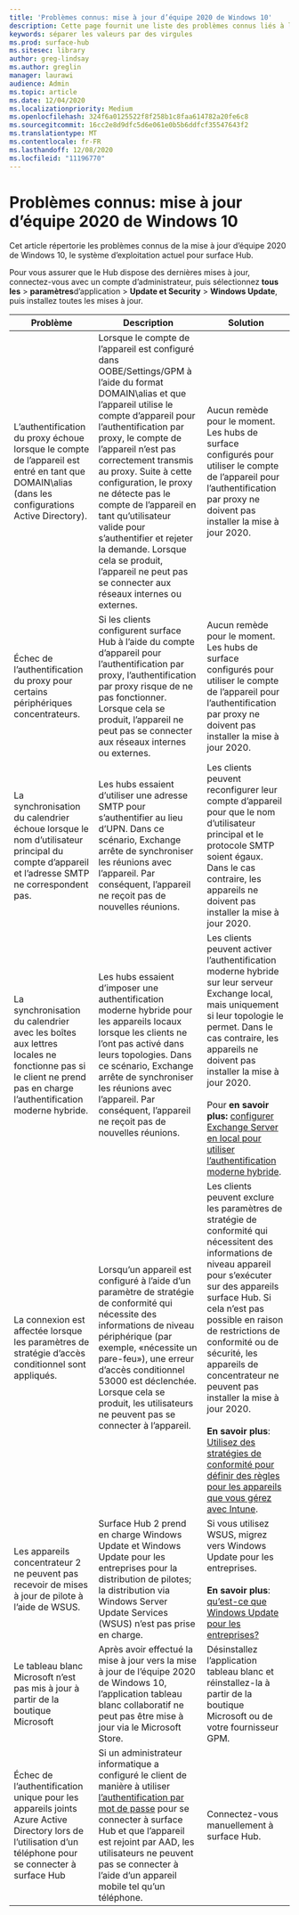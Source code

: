 ```yaml
---
title: 'Problèmes connus: mise à jour d’équipe 2020 de Windows 10'
description: Cette page fournit une liste des problèmes connus liés à la mise à jour de l’équipe 2020 d’équipe de Windows 10.
keywords: séparer les valeurs par des virgules
ms.prod: surface-hub
ms.sitesec: library
author: greg-lindsay
ms.author: greglin
manager: laurawi
audience: Admin
ms.topic: article
ms.date: 12/04/2020
ms.localizationpriority: Medium
ms.openlocfilehash: 324f6a0125522f8f258b1c8faa614782a20fe6c8
ms.sourcegitcommit: 16cc2e8d9dfc5d6e061e0b5b6ddfcf35547643f2
ms.translationtype: MT
ms.contentlocale: fr-FR
ms.lasthandoff: 12/08/2020
ms.locfileid: "11196770"
---
```

# Problèmes connus: mise à jour d’équipe 2020 de Windows 10 

Cet article répertorie les problèmes connus de la mise à jour d’équipe 2020 de Windows 10, le système d’exploitation actuel pour surface Hub.

Pour vous assurer que le Hub dispose des dernières mises à jour, connectez-vous avec un compte d’administrateur, puis sélectionnez **tous les**  >  **paramètres**d’application  >  **Update et Security**  >  **Windows Update**, puis installez toutes les mises à jour.



| Problème                                                                                                   | Description                                                                                                                                                                                                                                                                                                                                                                                                                             | Solution                                                                                                                                                                                                                                                                                                                                                                                                                                                                                                                            |
| ----------------------------------------------------------------------------------------------------------- | ------------------------------------------------------------------------------------------------------------------------------------------------------------------------------------------------------------------------------------------------------------------------------------------------------------------------------------------------------------------------------------------------------------------------------------------- | ------------------------------------------------------------------------------------------------------------------------------------------------------------------------------------------------------------------------------------------------------------------------------------------------------------------------------------------------------------------------------------------------------------------------------------------------------------------------------------------------------------------------------------- |
| L’authentification du proxy échoue lorsque le compte de l’appareil est entré en tant que DOMAIN\alias (dans les configurations Active Directory).            | Lorsque le compte de l’appareil est configuré dans OOBE/Settings/GPM à l’aide du format DOMAIN\alias et que l’appareil utilise le compte d’appareil pour l’authentification par proxy, le compte de l’appareil n’est pas correctement transmis au proxy. Suite à cette configuration, le proxy ne détecte pas le compte de l’appareil en tant qu’utilisateur valide pour s’authentifier et rejeter la demande. Lorsque cela se produit, l’appareil ne peut pas se connecter aux réseaux internes ou externes. | Aucun remède pour le moment. Les hubs de surface configurés pour utiliser le compte de l’appareil pour l’authentification par proxy ne doivent pas installer la mise à jour 2020.                                                                                                                                                                                                                                                                                                                                                                                                |
| Échec de l’authentification du proxy pour certains périphériques concentrateurs.                                                                        | Si les clients configurent surface Hub à l’aide du compte d’appareil pour l’authentification par proxy, l’authentification par proxy risque de ne pas fonctionner. Lorsque cela se produit, l’appareil ne peut pas se connecter aux réseaux internes ou externes.                                                                                                                                                                                                                                       | Aucun remède pour le moment. Les hubs de surface configurés pour utiliser le compte de l’appareil pour l’authentification par proxy ne doivent pas installer la mise à jour 2020.                                                                                                                                                                                                                                                                                                                                                                                                |
| La synchronisation du calendrier échoue lorsque le nom d’utilisateur principal du compte d’appareil et l’adresse SMTP ne correspondent pas.                                                                        | Les hubs essaient d’utiliser une adresse SMTP pour s’authentifier au lieu d’UPN. Dans ce scénario, Exchange arrête de synchroniser les réunions avec l’appareil. Par conséquent, l’appareil ne reçoit pas de nouvelles réunions.                                                                                                                                                                                                                                       | Les clients peuvent reconfigurer leur compte d’appareil pour que le nom d’utilisateur principal et le protocole SMTP soient égaux. Dans le cas contraire, les appareils ne doivent pas installer la mise à jour 2020.                                                                                                                                                                                                                                                                                                                                                                                                 |
| La synchronisation du calendrier avec les boîtes aux lettres locales ne fonctionne pas si le client ne prend pas en charge l’authentification moderne hybride.   | Les hubs essaient d’imposer une authentification moderne hybride pour les appareils locaux lorsque les clients ne l’ont pas activé dans leurs topologies. Dans ce scénario, Exchange arrête de synchroniser les réunions avec l’appareil. Par conséquent, l’appareil ne reçoit pas de nouvelles réunions.                                                                                                                                        | Les clients peuvent activer l’authentification moderne hybride sur leur serveur Exchange local, mais uniquement si leur topologie le permet. Dans le cas contraire, les appareils ne doivent pas installer la mise à jour 2020.<br> <br>Pour **en savoir plus:** [configurer Exchange Server en local pour utiliser l’authentification moderne hybride](https://docs.microsoft.com/microsoft-365/enterprise/configure-exchange-server-for-hybrid-modern-authentication).                                                                                                |
| La connexion est affectée lorsque les paramètres de stratégie d’accès conditionnel sont appliqués.                                    | Lorsqu’un appareil est configuré à l’aide d’un paramètre de stratégie de conformité qui nécessite des informations de niveau périphérique (par exemple, «nécessite un pare-feu»), une erreur d’accès conditionnel 53000 est déclenchée. Lorsque cela se produit, les utilisateurs ne peuvent pas se connecter à l’appareil.                                                                                                                                                                                                 | Les clients peuvent exclure les paramètres de stratégie de conformité qui nécessitent des informations de niveau appareil pour s’exécuter sur des appareils surface Hub. Si cela n’est pas possible en raison de restrictions de conformité ou de sécurité, les appareils de concentrateur ne peuvent pas installer la mise à jour 2020.<br> <br>**En savoir plus**: [Utilisez des stratégies de conformité pour définir des règles pour les appareils que vous gérez avec Intune](https:/docs.microsoft.com/mem/intune/protect/device-compliance-get-started). |
| Les appareils concentrateur 2 ne peuvent pas recevoir de mises à jour de pilote à l’aide de WSUS.                                             | Surface Hub 2 prend en charge Windows Update et Windows Update pour les entreprises pour la distribution de pilotes; la distribution via Windows Server Update Services (WSUS) n’est pas prise en charge.                                                                                                                                                                                                                                                                      | Si vous utilisez WSUS, migrez vers Windows Update pour les entreprises.<br> <br>**En savoir plus**: [qu’est-ce que Windows Update pour les entreprises?](https://docs.microsoft.com/windows/deployment/update/waas-manage-updates-wufb)                                                                                                                                                                                                                                                                                                                            |
| Le tableau blanc Microsoft n’est pas mis à jour à partir de la boutique Microsoft                                               | Après avoir effectué la mise à jour vers la mise à jour de l’équipe 2020 de Windows 10, l’application tableau blanc collaboratif ne peut pas être mise à jour via le Microsoft Store.                                                                                                                                                                                                                                                                                                                       | Désinstallez l’application tableau blanc et réinstallez-la à partir de la boutique Microsoft ou de votre fournisseur GPM.                                                                                                                                                                                                                                                                                                                                                                                                                                          |
| Échec de l’authentification unique pour les appareils joints Azure Active Directory lors de l’utilisation d’un téléphone pour se connecter à surface Hub | Si un administrateur informatique a configuré le client de manière à utiliser [l’authentification par mot de passe](surface-hub-2s-phone-authenticate.md) pour se connecter à surface Hub et que l’appareil est rejoint par AAD, les utilisateurs ne peuvent pas se connecter à l’aide d’un appareil mobile tel qu’un téléphone.                                                                                                       | Connectez-vous manuellement à surface Hub.                                                                                                                                                                                                                                                                                                                                                                                                                                                                                                      |


